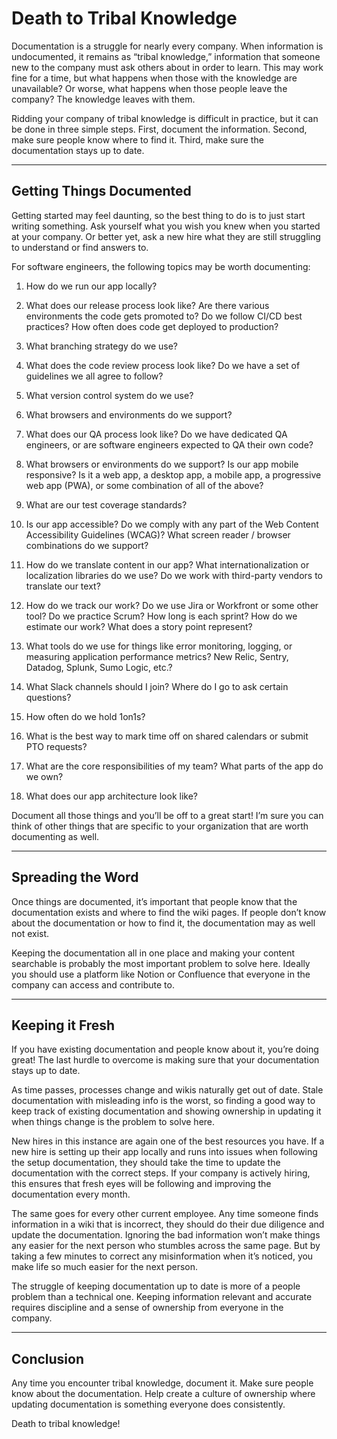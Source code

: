 # Death to Tribal Knowledge

Documentation is a struggle for nearly every company. When information is undocumented, it remains as “tribal knowledge,” information that someone new to the company must ask others about in order to learn. This may work fine for a time, but what happens when those with the knowledge are unavailable? Or worse, what happens when those people leave the company? The knowledge leaves with them.

Ridding your company of tribal knowledge is difficult in practice, but it can be done in three simple steps. First, document the information. Second, make sure people know where to find it. Third, make sure the documentation stays up to date.

---

## Getting Things Documented

Getting started may feel daunting, so the best thing to do is to just start writing something. Ask yourself what you wish you knew when you started at your company. Or better yet, ask a new hire what they are still struggling to understand or find answers to.

For software engineers, the following topics may be worth documenting:

1. How do we run our app locally?

2. What does our release process look like? Are there various environments the code gets promoted to? Do we follow CI/CD best practices? How often does code get deployed to production?

3. What branching strategy do we use?

4. What does the code review process look like? Do we have a set of guidelines we all agree to follow?

5. What version control system do we use?

6. What browsers and environments do we support?

7. What does our QA process look like? Do we have dedicated QA engineers, or are software engineers expected to QA their own code?

8. What browsers or environments do we support? Is our app mobile responsive? Is it a web app, a desktop app, a mobile app, a progressive web app (PWA), or some combination of all of the above?

9. What are our test coverage standards?

10. Is our app accessible? Do we comply with any part of the Web Content Accessibility Guidelines (WCAG)? What screen reader / browser combinations do we support?

11. How do we translate content in our app? What internationalization or localization libraries do we use? Do we work with third-party vendors to translate our text?

12. How do we track our work? Do we use Jira or Workfront or some other tool? Do we practice Scrum? How long is each sprint? How do we estimate our work? What does a story point represent?

13. What tools do we use for things like error monitoring, logging, or measuring application performance metrics? New Relic, Sentry, Datadog, Splunk, Sumo Logic, etc.?

14. What Slack channels should I join? Where do I go to ask certain questions?

15. How often do we hold 1on1s?

16. What is the best way to mark time off on shared calendars or submit PTO requests?

17. What are the core responsibilities of my team? What parts of the app do we own?

18. What does our app architecture look like?

Document all those things and you’ll be off to a great start! I’m sure you can think of other things that are specific to your organization that are worth documenting as well.

---

## Spreading the Word

Once things are documented, it’s important that people know that the documentation exists and where to find the wiki pages. If people don’t know about the documentation or how to find it, the documentation may as well not exist.

Keeping the documentation all in one place and making your content searchable is probably the most important problem to solve here. Ideally you should use a platform like Notion or Confluence that everyone in the company can access and contribute to.

---

## Keeping it Fresh

If you have existing documentation and people know about it, you’re doing great! The last hurdle to overcome is making sure that your documentation stays up to date.

As time passes, processes change and wikis naturally get out of date. Stale documentation with misleading info is the worst, so finding a good way to keep track of existing documentation and showing ownership in updating it when things change is the problem to solve here.

New hires in this instance are again one of the best resources you have. If a new hire is setting up their app locally and runs into issues when following the setup documentation, they should take the time to update the documentation with the correct steps. If your company is actively hiring, this ensures that fresh eyes will be following and improving the documentation every month.

The same goes for every other current employee. Any time someone finds information in a wiki that is incorrect, they should do their due diligence and update the documentation. Ignoring the bad information won’t make things any easier for the next person who stumbles across the same page. But by taking a few minutes to correct any misinformation when it’s noticed, you make life so much easier for the next person.

The struggle of keeping documentation up to date is more of a people problem than a technical one. Keeping information relevant and accurate requires discipline and a sense of ownership from everyone in the company.

---

## Conclusion

Any time you encounter tribal knowledge, document it. Make sure people know about the documentation. Help create a culture of ownership where updating documentation is something everyone does consistently.

Death to tribal knowledge!
